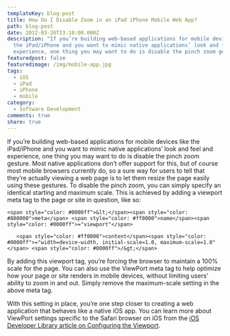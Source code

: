 ```yaml
---
templateKey: blog-post
title: How Do I Disable Zoom in an iPad iPhone Mobile Web App?
path: blog-post
date: 2012-03-26T23:10:00.000Z
description: "If you’re building web-based applications for mobile devices like
  the iPad/iPhone and you want to mimic native applications’ look and feel and
  experience, one thing you may want to do is disable the pinch zoom gesture. "
featuredpost: false
featuredimage: /img/mobile-app.jpg
tags:
  - iOS
  - iPad
  - iPhone
  - mobile
category:
  - Software Development
comments: true
share: true
---
```

If you’re building web-based applications for mobile devices like the iPad/iPhone and you want to mimic native applications’ look and feel and experience, one thing you may want to do is disable the pinch zoom gesture. Most native applications don’t offer support for this, but of course most mobile browsers currently do, so a sure way for users to tell that they’re actually viewing a web page is to let them resize the page easily using these gestures. To disable the pinch zoom, you can simply specify an identical starting and maximum scale. This is achieved by adding a viewport meta tag to the page or site in question, like so:

```
<span style="color: #0000ff">&lt;</span><span style="color: #800000">meta</span> <span style="color: #ff0000">name</span><span style="color: #0000ff">="viewport"</span>
```



```
   <span style="color: #ff0000">content</span><span style="color: #0000ff">="width=device-width, initial-scale=1.0, maximum-scale=1.0"</span> <span style="color: #0000ff">/&gt;</span>
```

By adding this viewport tag, you’re forcing the browser to maintain a 100% scale for the page. You can also use the ViewPort meta tag to help optimize how your page or site renders in mobile devices, without limiting users’ ability to zoom in and out. Simply remove the maximum-scale setting in the above meta tag.

With this setting in place, you’re one step closer to creating a web application that behaves like a native iOS app. You can learn more about ViewPort settings specific to the Safari browser on iOS from the [iOS Developer Library article on Configuring the Viewport](http://developer.apple.com/library/ios/#DOCUMENTATION/AppleApplications/Reference/SafariWebContent/UsingtheViewport/UsingtheViewport.html#//apple_ref/doc/uid/TP40006509-SW19).